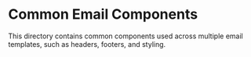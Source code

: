 # Common Email Components

This directory contains common components used across multiple email templates, such as headers, footers, and styling.